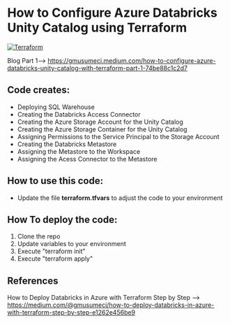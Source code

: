 # How to Configure Azure Databricks Unity Catalog using Terraform
[![Terraform](https://img.shields.io/badge/terraform-v1.5+-blue.svg)](https://www.terraform.io/downloads.html)

Blog Part 1--> https://gmusumeci.medium.com/how-to-configure-azure-databricks-unity-catalog-with-terraform-part-1-74be88c1c2d7

## Code creates:

* Deploying SQL Warehouse
* Creating the Databricks Access Connector
* Creating the Azure Storage Account for the Unity Catalog
* Creating the Azure Storage Container for the Unity Catalog
* Assigning Permissions to the Service Principal to the Storage Account
* Creating the Databricks Metastore
* Assigning the Metastore to the Workspace
* Assigning the Acess Connector to the Metastore

## How to use this code:

* Update the file **terraform.tfvars** to adjust the code to your environment

## How To deploy the code:

1. Clone the repo
2. Update variables to your environment
3. Execute "terraform init"
4. Execute "terraform apply"

## References

How to Deploy Databricks in Azure with Terraform Step by Step --> https://medium.com/@gmusumeci/how-to-deploy-databricks-in-azure-with-terraform-step-by-step-e1262e456be9
